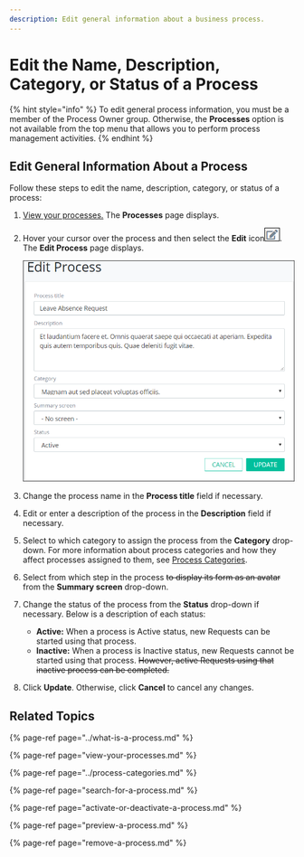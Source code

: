 ```yaml
---
description: Edit general information about a business process.
---
```


# Edit the Name, Description, Category, or Status of a Process

{% hint style="info" %}
To edit general process information, you must be a member of the Process Owner group. Otherwise, the **Processes** option is not available from the top menu that allows you to perform process management activities.
{% endhint %}

## Edit General Information About a Process

Follow these steps to edit the name, description, category, or status of a process:

1. [View your processes.](./#view-your-processes) The **Processes** page displays.
2. Hover your cursor over the process and then select the **Edit** icon![](../../../.gitbook/assets/edit-icon.png). The **Edit Process** page displays.  

   ![](../../../.gitbook/assets/edit-process-page-processes.png)

3. Change the process name in the **Process title** field if necessary.
4. Edit or enter a description of the process in the **Description** field if necessary.
5. Select to which category to assign the process from the **Category** drop-down. For more information about process categories and how they affect processes assigned to them, see [Process Categories](../process-categories.md).
6. Select from which step in the process ~~to display its form as an avatar~~ from the **Summary screen** drop-down.
7. Change the status of the process from the **Status** drop-down if necessary. Below is a description of each status:
   * **Active:** When a process is Active status, new Requests can be started using that process.
   * **Inactive:** When a process is Inactive status, new Requests cannot be started using that process. ~~However, active Requests using that inactive process can be completed.~~
8. Click **Update**. Otherwise, click **Cancel** to cancel any changes.

## Related Topics

{% page-ref page="../what-is-a-process.md" %}

{% page-ref page="view-your-processes.md" %}

{% page-ref page="../process-categories.md" %}

{% page-ref page="search-for-a-process.md" %}

{% page-ref page="activate-or-deactivate-a-process.md" %}

{% page-ref page="preview-a-process.md" %}

{% page-ref page="remove-a-process.md" %}

